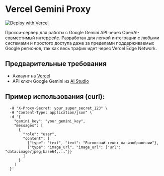 # Vercel Gemini Proxy

[![Deploy with Vercel](https://vercel.com/button)](https://vercel.com/new/clone?repository-url=https%3A%2F%2Fgithub.com%2Fyourusername%2Fvercel-proxy)

Прокси-сервер для работы с Google Gemini API через OpenAI-совместимый интерфейс. Разработан для легкой интеграции с любыми системами и простого доступа даже за пределами поддерживаемых Google регионов, так как весь трафик идет через Vercel Edge Network.

## Предварительные требования
- Аккаунт на [Vercel](https://vercel.com)
- API ключ Google Gemini из [AI Studio](https://aistudio.google.com/)

## Пример использования (curl):

```curl -X POST "https://your-proxy.vercel.app/v1/chat/completions" \
  -H "X-Proxy-Secret: your_super_secret_123" \
  -H "Content-Type: application/json" \
  -d '{
    "gemini_key": "your_gemini_key",
    "messages": [
      {
        "role": "user", 
        "content": [
          {"type": "text", "text": "Распознай текст на изображении"},
          {"type": "image_url", "image_url": {"url": "data:image/jpeg;base64,..."}}
        ]
      }
    ]
  }'